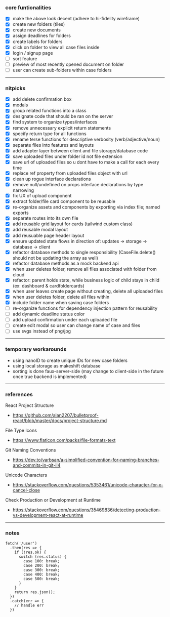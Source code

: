 ### core funtionalities
- [x] make the above look decent (adhere to hi-fidelity wireframe)
- [x] create new folders (tiles)
- [x] create new documents
- [x] assign deadlines for folders
- [x] create labels for folders
- [x] click on folder to view all case files inside
- [x] login / signup page
- [ ] sort feature
- [ ] preview of most recently opened document on folder
- [ ] user can create sub-folders within case folders

<hr />

### nitpicks
- [x] add delete confirmation box
- [x] modals
- [x] group related functions into a class
- [x] designate code that should be ran on the server
- [x] find system to organize types/interfaces
- [x] remove unnecessary explicit return statements
- [x] specify return type for all functions
- [x] rename terse functions for descriptive verbosity (verb/adjective/noun)
- [x] separate files into features and layouts
- [x] add adapter layer between client and file storage/database code
- [x] save uploaded files under folder id not file extension
- [x] save url of uploaded files so u dont have to make a call for each every time
- [x] replace ref property from uploaded files object with url
- [x] clean up rogue interface declarations
- [x] remove null/undefined on props interface declarations by type narrowing
- [x] fix UX of upload component
- [x] extract folder/file card component to be reusable
- [x] re-organize assets and components by exporting via index file; named exports
- [x] separate routes into its own file
- [x] add reusable grid layout for cards (tailwind custom class)
- [x] add reusable modal layout
- [x] add reusuable page header layout
- [x] ensure updated state flows in direction of: updates -> storage -> database -> client
- [x] refactor database methods to single responsibility (CaseFile.delete() should not be updating the array as well)
- [x] refactor database methods as a mock backend api
- [x] when user deletes folder, remove all files associated with folder from cloud
- [x] refactor: parent holds state, while business logic of child stays in child (ex: dashboard & cardfoldercards)
- [x] when user leaves create page without creating, delete all uploaded files
- [x] when user deletes folder, delete all files within
- [x] include folder name when saving case folders
- [ ] re-organize functions for dependency injection pattern for reusability
- [ ] add dynamic deadline status color
- [ ] add upload confirmation under each uploaded file
- [ ] create edit modal so user can change name of case and files
- [ ] use svgs instead of png/jpg

<hr />

### temporary workarounds
- using nanoID to create unique IDs for new case folders
- using local storage as makeshift database
- sorting is done faux-server-side (may change to client-side in the future once true backend is implemented)

<hr />

### references
React Project Structure
 - https://github.com/alan2207/bulletproof-react/blob/master/docs/project-structure.md

File Type Icons
 - https://www.flaticon.com/packs/file-formats-text

Git Naming Conventions
 - https://dev.to/varbsan/a-simplified-convention-for-naming-branches-and-commits-in-git-il4

Unicode Characters
 - https://stackoverflow.com/questions/5353461/unicode-character-for-x-cancel-close

Check Production or Development at Runtime
 - https://stackoverflow.com/questions/35469836/detecting-production-vs-development-react-at-runtime

<hr />

### notes
```
fetch('/user')
  .then(res => {
    if (!res.ok) {
      switch (res.status) {
        case 100: break;
        case 200: break;
        case 300: break;
        case 400: break;
        case 500: break;
      }
    }
    return res.json();
  })
  .catch(err => {
    // handle err
  })
```
